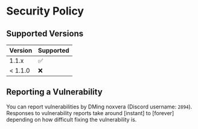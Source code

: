 # Security Policy

## Supported Versions

| Version | Supported          |
| ------- | ------------------ |
| 1.1.x   | :white_check_mark: |
| < 1.1.0 | :x:                |

## Reporting a Vulnerability

You can report vulnerabilities by DMing noxvera (Discord username: `2894`). 
Responses to vulnerability reports take around \[instant\] to
\[forever\] depending on how difficult fixing the vulnerability is.
